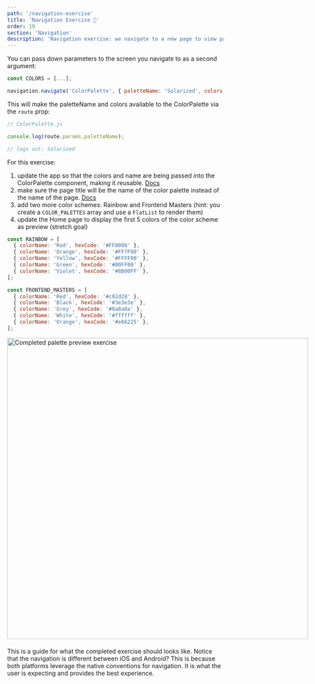 ```yaml
---
path: '/navigation-exercise'
title: 'Navigation Exercise 📝'
order: 19
section: 'Navigation'
description: 'Navigation exercise: we navigate to a new page to view palette details'
---
```


You can pass down parameters to the screen you navigate to as a second argument:

```js
const COLORS = [...];

navigation.navigate('ColorPalette', { paletteName: 'Solarized', colors: COLORS })`;
```

This will make the paletteName and colors available to the ColorPalette via the `route` prop:

```js
// ColorPalette.js

console.log(route.params.paletteName);

// logs out: Solarized
```

For this exercise:

1. update the app so that the colors and name are being passed into the ColorPalette component, making it reusable. [Docs](https://reactnavigation.org/docs/params)
2. make sure the page title will be the name of the color palette instead of the name of the page. [Docs](https://reactnavigation.org/docs/headers#using-params-in-the-title)
3. add two more color schemes: Rainbow and Frontend Masters (hint: you create a `COLOR_PALETTES` array and use a `FlatList` to render them)
4. update the Home page to display the first 5 colors of the color scheme as preview (stretch goal)

```js
const RAINBOW = [
  { colorName: 'Red', hexCode: '#FF0000' },
  { colorName: 'Orange', hexCode: '#FF7F00' },
  { colorName: 'Yellow', hexCode: '#FFFF00' },
  { colorName: 'Green', hexCode: '#00FF00' },
  { colorName: 'Violet', hexCode: '#8B00FF' },
];

const FRONTEND_MASTERS = [
  { colorName: 'Red', hexCode: '#c02d28' },
  { colorName: 'Black', hexCode: '#3e3e3e' },
  { colorName: 'Grey', hexCode: '#8a8a8a' },
  { colorName: 'White', hexCode: '#ffffff' },
  { colorName: 'Orange', hexCode: '#e66225' },
];
```

<div style="width:700px;margin:0 auto;margin-bottom:20px">
    <img alt="Completed palette preview exercise" src="./images/palette-preview.gif" width=700 />
</div>

This is a guide for what the completed exercise should looks like. Notice that the navigation is different between iOS and Android? This is because both platforms leverage the native conventions for navigation. It is what the user is expecting and provides the best experience.
